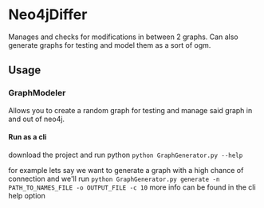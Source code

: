 # Neo4jDiffer
Manages and checks for modifications in between 2 graphs.
Can also generate graphs for testing and model them as a sort of ogm.

## Usage
### GraphModeler
Allows you to create a random graph for testing and manage said graph in and out of neo4j.
#### Run as a cli 
download the project and run python `python GraphGenerator.py --help`

for example lets say we want to generate a graph with a high chance of connection and 
we'll run `python GraphGenerator.py generate -n PATH_TO_NAMES_FILE -o OUTPUT_FILE -c 10`
more info can be found in the cli help option
